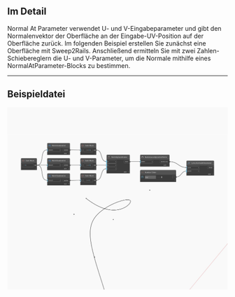 ## Im Detail
Normal At Parameter verwendet U- und V-Eingabeparameter und gibt den Normalenvektor der Oberfläche an der Eingabe-UV-Position auf der Oberfläche zurück. Im folgenden Beispiel erstellen Sie zunächst eine Oberfläche mit Sweep2Rails. Anschließend ermitteln Sie mit zwei Zahlen-Schiebereglern die U- und V-Parameter, um die Normale mithilfe eines NormalAtParameter-Blocks zu bestimmen.
___
## Beispieldatei

![NormalAtParameter](./Autodesk.DesignScript.Geometry.Curve.NormalAtParameter_img.jpg)

